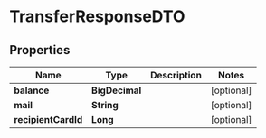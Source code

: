 # TransferResponseDTO

## Properties

Name | Type | Description | Notes
------------ | ------------- | ------------- | -------------
**balance** | **BigDecimal** |  |  [optional]
**mail** | **String** |  |  [optional]
**recipientCardId** | **Long** |  |  [optional]



